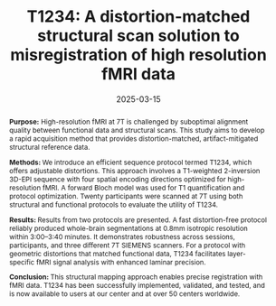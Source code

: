 ---
title: "T1234: A distortion-matched structural scan solution to misregistration of high resolution fMRI data"
date: 2025-03-15
authors_string: Chung (Kenny) Kan, Rüdiger Stirnberg, Marcela Montequin, Omer Faruk Gulban, Tyler Morgan, Peter Bandettini, Laurentius Huber
authors:
   - Chung (Kenny) Kan
   - Rüdiger Stirnberg
   - Marcela Montequin
   - Omer Faruk Gulban
   - Tyler Morgan
   - Peter Bandettini
   - Laurentius Huber
author_ids:
   - tyler_morgan
   - peter_bandettini
   - laurentius_huber
journal: 'Magnetic Resonance in Medicine'
volume: 94
issue: 2
pages: 713-723
book_title: ''
publisher: ''
abstract: "<p><b>Purpose:</b> High-resolution fMRI at 7T is challenged by suboptimal alignment quality between functional data and structural scans. This study aims to develop a rapid acquisition method that provides distortion-matched, artifact-mitigated structural reference data.</p>
<p><b>Methods: </b>We introduce an efficient sequence protocol termed T1234, which offers adjustable distortions. This approach involves a T1-weighted 2-inversion 3D-EPI sequence with four spatial encoding directions optimized for high-resolution fMRI. A forward Bloch model was used for T1 quantification and protocol optimization. Twenty participants were scanned at 7T using both structural and functional protocols to evaluate the utility of T1234.</p>
<p><b>Results: </b>Results from two protocols are presented. A fast distortion-free protocol reliably produced whole-brain segmentations at 0.8mm isotropic resolution within 3:00–3:40 minutes. It demonstrates robustness across sessions, participants, and three different 7T SIEMENS scanners. For a protocol with geometric distortions that matched functional data, T1234 facilitates layer-specific fMRI signal analysis with enhanced laminar precision.</p>
<p><b>Conclusion: </b>This structural mapping approach enables precise registration with fMRI data. T1234 has been successfully implemented, validated, and tested, and is now available to users at our center and at over 50 centers worldwide.</p>"
project_id: layer_fmri
paper_url: https://onlinelibrary.wiley.com/doi/pdf/10.1002/mrm.30480
doi:  https://doi.org/10.1002/mrm.30480
data_loc: 'https://doi.org/10.5281/zenodo.13366784'
code_loc: 'https://github.com/layerfMRI/Sequence_Github/tree/master/T1234'
file: '/assets/publications//assets/publications/'
file_name: '/assets/publications/'
type: journal_article
pub_str: ' (2025) Magnetic Resonance in Medicine 94 (2)'
layout: publication 
---